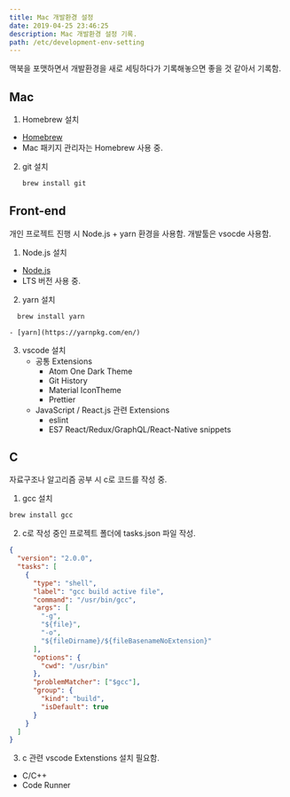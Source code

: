 ```yaml
---
title: Mac 개발환경 설정
date: 2019-04-25 23:46:25
description: Mac 개발환경 설정 기록.
path: /etc/development-env-setting
---
```


맥북을 포맷하면서 개발환경을 새로 세팅하다가 기록해놓으면 좋을 것 같아서 기록함.

## Mac

1. Homebrew 설치

- [Homebrew](https://brew.sh/index_ko)
- Mac 패키지 관리자는 Homebrew 사용 중.

2. git 설치
   ```bash
   brew install git
   ```

## Front-end

개인 프로젝트 진행 시 Node.js + yarn 환경을 사용함.
개발툴은 vsocde 사용함.

1. Node.js 설치

- [Node.js](https://nodejs.org/ko/)
- LTS 버전 사용 중.

2. yarn 설치

```bash
  brew install yarn
```

    - [yarn](https://yarnpkg.com/en/)

3. vscode 설치
   - 공통 Extensions
     - Atom One Dark Theme
     - Git History
     - Material IconTheme
     - Prettier
   - JavaScript / React.js 관련 Extensions
     - eslint
     - ES7 React/Redux/GraphQL/React-Native snippets

## C

자료구조나 알고리즘 공부 시 c로 코드를 작성 중.

1. gcc 설치

```bash
brew install gcc
```

2. c로 작성 중인 프로젝트 폴더에 tasks.json 파일 작성.

```json
{
  "version": "2.0.0",
  "tasks": [
    {
      "type": "shell",
      "label": "gcc build active file",
      "command": "/usr/bin/gcc",
      "args": [
        "-g",
        "${file}",
        "-o",
        "${fileDirname}/${fileBasenameNoExtension}"
      ],
      "options": {
        "cwd": "/usr/bin"
      },
      "problemMatcher": ["$gcc"],
      "group": {
        "kind": "build",
        "isDefault": true
      }
    }
  ]
}
```

3. c 관련 vscode Extenstions 설치 필요함.

- C/C++
- Code Runner
